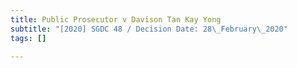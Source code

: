 ```yaml
---
title: Public Prosecutor v Davison Tan Kay Yong
subtitle: "[2020] SGDC 48 / Decision Date: 28\_February\_2020"
tags: []

---
```

